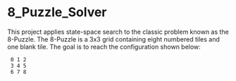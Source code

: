 # 8_Puzzle_Solver
This project applies state-space search to the classic problem known as the 8-Puzzle. The 8-Puzzle is a 3x3 grid containing eight numbered tiles and one blank tile. The goal is to reach the configuration shown below:
 
     0 1 2
     3 4 5
     6 7 8
